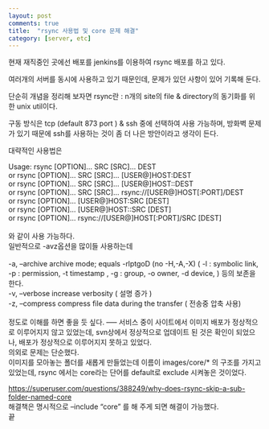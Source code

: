 ```yaml
---
layout: post
comments: true
title:  "rsync 사용법 및 core 문제 해결"
category: [server, etc]
---
```


현재 재직중인 곳에선 배포를 jenkins를 이용하여 rsync 배포를 하고 있다.

여러개의 서버를 동시에 사용하고 있기 때문인데, 문제가 있던 사항이 있어 기록해 둔다.

단순히 개념을 정리해 보자면
rsync란 : n개의 site의 file & directory의 동기화를 위한 unix util이다.

구동 방식은 tcp (default 873 port ) & ssh 중에 선택하여 사용 가능하며, 방화벽 문제가 있기 때문에 ssh를 사용하는 것이 좀 더 나은 방안이라고 생각이 든다.

대략적인 사용법은

Usage: rsync [OPTION]… SRC [SRC]… DEST<br>
  or   rsync [OPTION]… SRC [SRC]… [USER@]HOST:DEST<br>
  or   rsync [OPTION]… SRC [SRC]… [USER@]HOST::DEST<br>
  or   rsync [OPTION]… SRC [SRC]… rsync://[USER@]HOST[:PORT]/DEST<br>
  or   rsync [OPTION]… [USER@]HOST:SRC [DEST]<br>
  or   rsync [OPTION]… [USER@]HOST::SRC [DEST]<br>
  or   rsync [OPTION]… rsync://[USER@]HOST[:PORT]/SRC [DEST]<br><br>
와 같이 사용 가능하다.<br>
일반적으로 -avz옵션을 많이들 사용하는데<br><br>
-a, –archive               archive mode; equals -rlptgoD (no -H,-A,-X) (   -l : symbolic link, -p : permission, -t timestamp , -g : group, -o owner, -d device, ) 등의 보존을 한다.<br>
-v, –verbose               increase verbosity ( 설명 증가 )<br>
-z, –compress              compress file data during the transfer  ( 전송중 압축 사용)<br><br>
정도로 이해를 하면 좋을 듯 싶다.
—–
서비스 중이 사이트에서 이미지 배포가 정상적으로 이루어지지 않고 있었는데, svn상에서 정상적으로 업데이트 된 것은 확인이 되었으나, 배포가 정상적으로 이루어지지 못하고 있었다.<br>
의외로 문제는 단순했다.<br>
이미지를 모아놓는 폴더를 새롭게 만들었는데 이름이 images/core/* 의 구조를 가지고 있었는데, rsync 에서는 core라는 단어를 default로 exclude 시켜놓은 것이었다.<br>

https://superuser.com/questions/388249/why-does-rsync-skip-a-sub-folder-named-core<br>
해결책은 명시적으로  –include “core” 를 해 주게 되면 해결이 가능했다.<br>
끝<br>